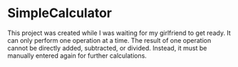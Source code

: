 # SimpleCalculator
This project was created while I was waiting for my girlfriend to get ready. It can only perform one operation at a time. The result of one operation cannot be directly added, subtracted, or divided. Instead, it must be manually entered again for further calculations.
